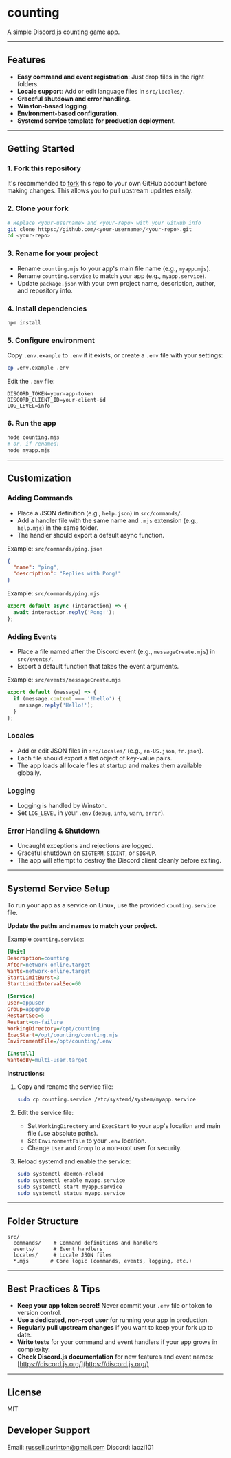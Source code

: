 # counting

A simple Discord.js counting game app.

---

## Features

- **Easy command and event registration**: Just drop files in the right folders.
- **Locale support**: Add or edit language files in `src/locales/`.
- **Graceful shutdown and error handling**.
- **Winston-based logging**.
- **Environment-based configuration**.
- **Systemd service template for production deployment**.

---

## Getting Started

### 1. Fork this repository

It's recommended to [fork](https://github.com/rpurinton/counting/fork) this repo to your own GitHub account before making changes. This allows you to pull upstream updates easily.

### 2. Clone your fork

```sh
# Replace <your-username> and <your-repo> with your GitHub info
git clone https://github.com/<your-username>/<your-repo>.git
cd <your-repo>
```

### 3. Rename for your project

- Rename `counting.mjs` to your app's main file name (e.g., `myapp.mjs`).
- Rename `counting.service` to match your app (e.g., `myapp.service`).
- Update `package.json` with your own project name, description, author, and repository info.

### 4. Install dependencies

```sh
npm install
```

### 5. Configure environment

Copy `.env.example` to `.env` if it exists, or create a `.env` file with your settings:

```sh
cp .env.example .env
```

Edit the `.env` file:

```env
DISCORD_TOKEN=your-app-token
DISCORD_CLIENT_ID=your-client-id
LOG_LEVEL=info
```

### 6. Run the app

```sh
node counting.mjs
# or, if renamed:
node myapp.mjs
```

---

## Customization

### Adding Commands

- Place a JSON definition (e.g., `help.json`) in `src/commands/`.
- Add a handler file with the same name and `.mjs` extension (e.g., `help.mjs`) in the same folder.
- The handler should export a default async function.

Example: `src/commands/ping.json`

```json
{
  "name": "ping",
  "description": "Replies with Pong!"
}
```

Example: `src/commands/ping.mjs`

```js
export default async (interaction) => {
  await interaction.reply('Pong!');
};
```

### Adding Events

- Place a file named after the Discord event (e.g., `messageCreate.mjs`) in `src/events/`.
- Export a default function that takes the event arguments.

Example: `src/events/messageCreate.mjs`

```js
export default (message) => {
  if (message.content === '!hello') {
    message.reply('Hello!');
  }
};
```

### Locales

- Add or edit JSON files in `src/locales/` (e.g., `en-US.json`, `fr.json`).
- Each file should export a flat object of key-value pairs.
- The app loads all locale files at startup and makes them available globally.

### Logging

- Logging is handled by Winston.
- Set `LOG_LEVEL` in your `.env` (`debug`, `info`, `warn`, `error`).

### Error Handling & Shutdown

- Uncaught exceptions and rejections are logged.
- Graceful shutdown on `SIGTERM`, `SIGINT`, or `SIGHUP`.
- The app will attempt to destroy the Discord client cleanly before exiting.

---

## Systemd Service Setup

To run your app as a service on Linux, use the provided `counting.service` file.

**Update the paths and names to match your project.**

Example `counting.service`:

```ini
[Unit]
Description=counting
After=network-online.target
Wants=network-online.target
StartLimitBurst=3
StartLimitIntervalSec=60

[Service]
User=appuser
Group=appgroup
RestartSec=5
Restart=on-failure
WorkingDirectory=/opt/counting
ExecStart=/opt/counting/counting.mjs
EnvironmentFile=/opt/counting/.env

[Install]
WantedBy=multi-user.target
```

**Instructions:**

1. Copy and rename the service file:

   ```sh
   sudo cp counting.service /etc/systemd/system/myapp.service
   ```

2. Edit the service file:
   - Set `WorkingDirectory` and `ExecStart` to your app's location and main file (use absolute paths).
   - Set `EnvironmentFile` to your `.env` location.
   - Change `User` and `Group` to a non-root user for security.

3. Reload systemd and enable the service:

   ```sh
   sudo systemctl daemon-reload
   sudo systemctl enable myapp.service
   sudo systemctl start myapp.service
   sudo systemctl status myapp.service
   ```

---

## Folder Structure

```text
src/
  commands/    # Command definitions and handlers
  events/      # Event handlers
  locales/     # Locale JSON files
  *.mjs       # Core logic (commands, events, logging, etc.)
```

---

## Best Practices & Tips

- **Keep your app token secret!** Never commit your `.env` file or token to version control.
- **Use a dedicated, non-root user** for running your app in production.
- **Regularly pull upstream changes** if you want to keep your fork up to date.
- **Write tests** for your command and event handlers if your app grows in complexity.
- **Check Discord.js documentation** for new features and event names: [https://discord.js.org/](https://discord.js.org/)

---

## License

MIT

## Developer Support

Email: <russell.purinton@gmail.com>
Discord: laozi101
